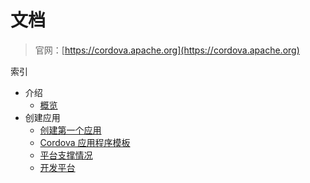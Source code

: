 # 文档

>官网：[https://cordova.apache.org](https://cordova.apache.org)

索引

* 介绍
  * [概览](./overview.md)
* 创建应用
  * [创建第一个应用](./first-app.md)
  * [Cordova 应用程序模板](./template.md)
  * [平台支撑情况](./support.md)
  * [开发平台](./platforms.md)